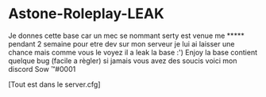 # Astone-Roleplay-LEAK
Je donnes cette base car un mec se nommant serty est venue me ***** pendant 2 semaine pour etre dev sur mon serveur je lui ai laisser une chance mais comme vous le voyez il a leak la base :') Enjoy la base contient quelque bug (facile a règler) si jamais vous avez des soucis voici mon discord Sow ™#0001

[Tout est dans le server.cfg]
